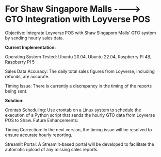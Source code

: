 # For Shaw Singapore Malls ----> GTO Integration with Loyverse POS
Objective:
Integrate Loyverse POS with Shaw Singapore Malls' GTO system by sending hourly sales data.

**Current Implementation:**

Operating System Tested:
Ubuntu 20.04, Ubuntu 22.04, Raspberry PI 4B, Raspberry PI 5

Sales Data Accuracy:
The daily total sales figures from Loyverse, including refunds, are accurate.

Timing Issue:
There is currently a discrepancy in the timing of the reports being sent.

**Solution:**

Crontab Scheduling:
Use crontab on a Linux system to schedule the execution of a Python script that sends the hourly GTO data from Loyverse POS to Shaw.
Future Enhancements:

Timing Correction:
In the next version, the timing issue will be resolved to ensure accurate hourly reporting.

Streamlit Portal:
A Streamlit-based portal will be developed to facilitate the automatic upload of any missing sales reports.
